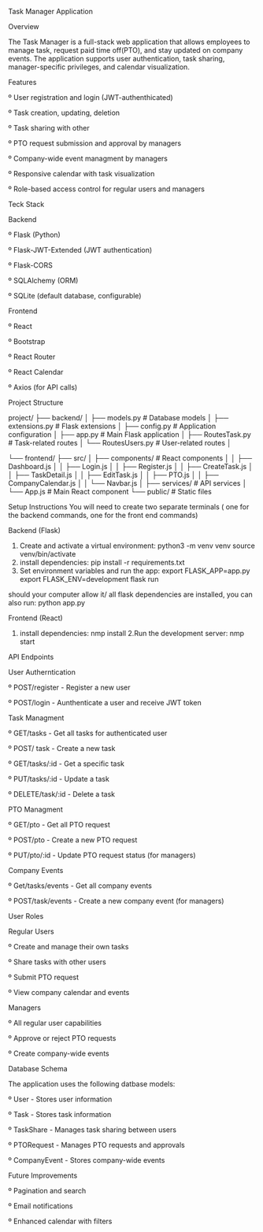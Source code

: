 Task Manager Application

Overview 

The Task Manager is a full-stack web application that allows employees to manage task, request paid time off(PTO), and stay updated on company events. The application supports user authentication, task sharing, manager-specific privileges, and calendar visualization.


Features 

º User registration and login (JWT-authenthicated)

º Task creation, updating, deletion

º Task sharing with other 

º PTO request submission and approval by managers 

º Company-wide event managment by managers 

º Responsive calendar with task visualization

º Role-based access control for regular users and managers 

Teck Stack

Backend

º Flask (Python)

º Flask-JWT-Extended (JWT authentication)

º Flask-CORS

º SQLAlchemy (ORM)

º SQLite (default database, configurable)

Frontend

º React

º Bootstrap

º React Router

º React Calendar

º Axios (for API calls)

Project Structure 

project/
├── backend/
│   ├── models.py           # Database models
│   ├── extensions.py       # Flask extensions
│   ├── config.py           # Application configuration
│   ├── app.py              # Main Flask application
│   ├── RoutesTask.py       # Task-related routes
│   └── RoutesUsers.py      # User-related routes
│

└── frontend/
    ├── src/
    │   ├── components/     # React components
    │   │   ├── Dashboard.js
    │   │   ├── Login.js
    │   │   ├── Register.js
    │   │   ├── CreateTask.js
    │   │   ├── TaskDetail.js
    │   │   ├── EditTask.js
    │   │   ├── PTO.js
    │   │   ├── CompanyCalendar.js
    │   │   └── Navbar.js
    │   ├── services/       # API services
    │   └── App.js          # Main React component
    └── public/             # Static files

Setup Instructions
You will need to create two separate terminals ( one for the backend commands, one for the front end commands)

Backend (Flask)

1. Create and activate a virtual environment:
	python3 -m venv venv
	source venv/bin/activate
2. install dependencies:
	pip install -r requirements.txt
3. Set environment variables and run the app:
	export FLASK_APP=app.py
	export FLASK_ENV=development
	flask run

should your computer allow it/ all flask dependencies are installed, you can also run:
python app.py

Frontend (React)

1. install dependencies:
	nmp install
2.Run the development server:
	nmp start


API Endpoints

User Autherntication

º POST/register - Register a new user

º POST/login - Aunthenticate a user and receive JWT token

Task Managment 

º GET/tasks - Get all tasks for authenticated user 

º POST/ task - Create a new task

º GET/tasks/:id - Get a specific task

º PUT/tasks/:id - Update a task

º DELETE/task/:id - Delete a task

PTO Managment 

º GET/pto - Get all PTO request

º POST/pto - Create a new PTO request

º PUT/pto/:id - Update PTO request status (for managers)

Company Events 

º Get/tasks/events - Get all company events 

º POST/task/events - Create a new company event (for managers)

User Roles

Regular Users

º Create and manage their own tasks

º Share tasks with other users 

º Submit PTO request

º View company calendar and events 

Managers

º All regular user capabilities 

º Approve or reject PTO requests

º Create company-wide events

Database Schema 

The application uses the following datbase models:

º User - Stores user information

º Task - Stores task information

º TaskShare - Manages task sharing between users 

º PTORequest - Manages PTO requests and approvals 

º CompanyEvent - Stores company-wide events

Future Improvements 

º Pagination and search

º Email notifications

º Enhanced calendar with filters 
